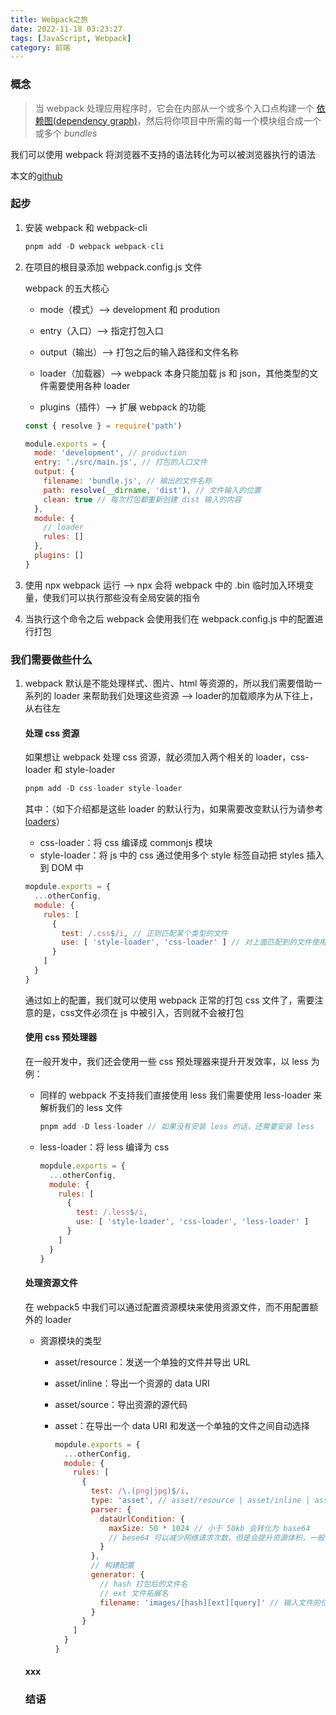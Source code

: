 ```yaml
---
title: Webpack之旅
date: 2022-11-18 03:23:27
tags: [JavaScript, Webpack]
category: 前端
---
```


### 概念

> 当 webpack 处理应用程序时，它会在内部从一个或多个入口点构建一个 [依赖图(dependency graph)](https://webpack.docschina.org/concepts/dependency-graph/)，然后将你项目中所需的每一个模块组合成一个或多个 *bundles*

我们可以使用 webpack 将浏览器不支持的语法转化为可以被浏览器执行的语法

本文的[github](https://github.com/VaynePeng/learn-webpack)

### 起步

1. 安装 webpack 和 webpack-cli

   ```javascript
   pnpm add -D webpack webpack-cli
   ```

2. 在项目的根目录添加 webpack.config.js 文件

   webpack 的五大核心

   - mode（模式）--> development 和 prodution

   - entry（入口）--> 指定打包入口
   - output（输出）--> 打包之后的输入路径和文件名称
   - loader（加载器）--> webpack 本身只能加载 js 和 json，其他类型的文件需要使用各种 loader 
   - plugins（插件）--> 扩展 webpack 的功能

   ```javascript
   const { resolve } = require('path')
   
   module.exports = {
     mode: 'development', // production
     entry: './src/main.js', // 打包的入口文件
     output: {
       filename: 'bundle.js', // 输出的文件名称
       path: resolve(__dirname, 'dist'), // 文件输入的位置
       clean: true // 每次打包都重新创建 dist 输入的内容
     },
     module: {
       // loader
       rules: []
     },
     plugins: []
   }
   ```

3. 使用 npx webpack 运行 --> npx 会将 webpack 中的 .bin 临时加入环境变量，使我们可以执行那些没有全局安装的指令

4. 当执行这个命令之后 webpack 会使用我们在 webpack.config.js 中的配置进行打包

### 我们需要做些什么

1. webpack 默认是不能处理样式、图片、html 等资源的，所以我们需要借助一系列的 loader 来帮助我们处理这些资源 --> loader的加载顺序为从下往上，从右往左

   #### 处理 css 资源

   如果想让 webpack 处理 css 资源，就必须加入两个相关的 loader，css-loader 和 style-loader

   ```javascript
   pnpm add -D css-loader style-loader
   ```

   其中：（如下介绍都是这些 loader 的默认行为，如果需要改变默认行为请参考 [loaders](https://webpack.js.org/loaders)）

   - css-loader：将 css 编译成 commonjs 模块
   - style-loader：将 js 中的 css 通过使用多个 style 标签自动把 styles 插入到 DOM 中

   ```javascript
   mopdule.exports = {
     ...otherConfig,
     module: {
       rules: [
         {
           test: /.css$/i, // 正则匹配某个类型的文件
           use: [ 'style-loader', 'css-loader' ] // 对上面匹配到的文件使用哪个 loader
         }
       ]
     }
   }
   ```

   通过如上的配置，我们就可以使用 webpack 正常的打包 css 文件了，需要注意的是，css文件必须在 js 中被引入，否则就不会被打包

   #### 使用 css 预处理器

   在一般开发中，我们还会使用一些 css 预处理器来提升开发效率，以 less 为例：

   - 同样的 webpack 不支持我们直接使用 less 我们需要使用 less-loader 来解析我们的 less 文件

     ```javascript
     pnpm add -D less-loader // 如果没有安装 less 的话，还需要安装 less
     ```

   - less-loader：将 less 编译为 css

     ```javascript
     mopdule.exports = {
       ...otherConfig,
       module: {
         rules: [
           {
             test: /.less$/i,
             use: [ 'style-loader', 'css-loader', 'less-loader' ]
           }
         ]
       }
     }
     ```

   #### 处理资源文件
   在 webpack5 中我们可以通过配置资源模块来使用资源文件，而不用配置额外的 loader

   - 资源模块的类型

     - asset/resource：发送一个单独的文件并导出 URL

     - asset/inline：导出一个资源的 data URI

     - asset/source：导出资源的源代码

     - asset：在导出一个 data URI 和发送一个单独的文件之间自动选择

       ```javascript
       mopdule.exports = {
         ...otherConfig,
         module: {
           rules: [
             {
               test: /\.(png|jpg)$/i,
               type: 'asset', // asset/resource | asset/inline | asset/source | asset
               parser: {
                 dataUrlCondition: {
                   maxSize: 50 * 1024 // 小于 50kb 会转化为 base64
                   // bese64 可以减少网络请求次数，但是会提升资源体积，一般只转化小文件为 base64
                 }
               },
               // 构建配置
               generator: {
                 // hash 打包后的文件名
                 // ext 文件拓展名
                 filename: 'images/[hash][ext][query]' // 输入文件的位置和名称
               }
             }
           ]
         }
       }
       ```

   #### xxx

   ### 结语



​	